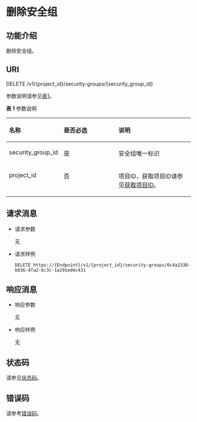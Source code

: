 # 删除安全组<a name="vpc_sg01_0004"></a>

## 功能介绍<a name="section4195542395259"></a>

删除安全组。

## URI<a name="section5844660495259"></a>

DELETE /v1/\{project\_id\}/security-groups/\{security\_group\_id\}

参数说明请参见[表1](#table1939240195259)。

**表 1**  参数说明

<a name="table1939240195259"></a>
<table><thead align="left"><tr id="row1961474195259"><th class="cellrowborder" valign="top" width="28.232823282328233%" id="mcps1.2.4.1.1"><p id="p1035476495259"><a name="p1035476495259"></a><a name="p1035476495259"></a>名称</p>
</th>
<th class="cellrowborder" valign="top" width="30.273027302730277%" id="mcps1.2.4.1.2"><p id="p1553041195259"><a name="p1553041195259"></a><a name="p1553041195259"></a>是否必选</p>
</th>
<th class="cellrowborder" valign="top" width="41.494149414941496%" id="mcps1.2.4.1.3"><p id="p2600047695259"><a name="p2600047695259"></a><a name="p2600047695259"></a>说明</p>
</th>
</tr>
</thead>
<tbody><tr id="row1253681595259"><td class="cellrowborder" valign="top" width="28.232823282328233%" headers="mcps1.2.4.1.1 "><p id="p2796266695259"><a name="p2796266695259"></a><a name="p2796266695259"></a>security_group_id</p>
</td>
<td class="cellrowborder" valign="top" width="30.273027302730277%" headers="mcps1.2.4.1.2 "><p id="p3612906795259"><a name="p3612906795259"></a><a name="p3612906795259"></a>是</p>
</td>
<td class="cellrowborder" valign="top" width="41.494149414941496%" headers="mcps1.2.4.1.3 "><p id="p1165773195259"><a name="p1165773195259"></a><a name="p1165773195259"></a>安全组唯一标识</p>
</td>
</tr>
<tr id="row4225519995259"><td class="cellrowborder" valign="top" width="28.232823282328233%" headers="mcps1.2.4.1.1 "><p id="p137426195259"><a name="p137426195259"></a><a name="p137426195259"></a>project_id</p>
</td>
<td class="cellrowborder" valign="top" width="30.273027302730277%" headers="mcps1.2.4.1.2 "><p id="p3252720195259"><a name="p3252720195259"></a><a name="p3252720195259"></a>否</p>
</td>
<td class="cellrowborder" valign="top" width="41.494149414941496%" headers="mcps1.2.4.1.3 "><p id="p10487112"><a name="p10487112"></a><a name="p10487112"></a>项目ID，获取项目ID请参见<a href="获取项目ID.md">获取项目ID</a>。</p>
</td>
</tr>
</tbody>
</table>

## 请求消息<a name="section3936161695259"></a>

-   请求参数

    无

-   请求样例

    ```
    DELETE https://{Endpoint}/v1/{project_id}/security-groups/0c4a2336-b036-4fa2-bc3c-1a291ed4c431
    ```


## 响应消息<a name="section3532656695259"></a>

-   响应参数

    无

-   响应样例

    无


## 状态码<a name="section31981619"></a>

请参见[状态码](状态码.md)。

## 错误码<a name="section85821649202813"></a>

请参考[错误码](错误码.md)。

